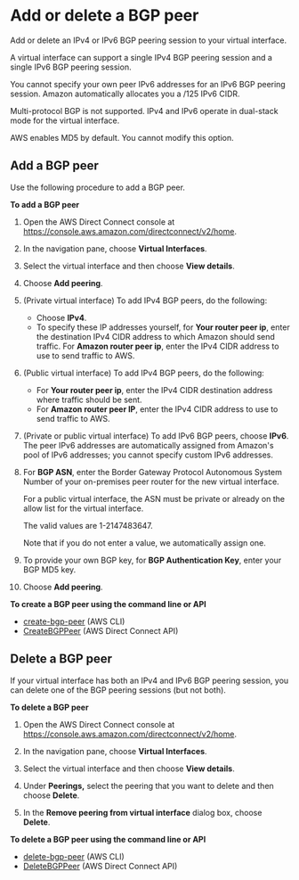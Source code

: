 # Add or delete a BGP peer<a name="add-peer-to-vif"></a>

Add or delete an IPv4 or IPv6 BGP peering session to your virtual interface\.

A virtual interface can support a single IPv4 BGP peering session and a single IPv6 BGP peering session\.

You cannot specify your own peer IPv6 addresses for an IPv6 BGP peering session\. Amazon automatically allocates you a /125 IPv6 CIDR\. 

Multi\-protocol BGP is not supported\. IPv4 and IPv6 operate in dual\-stack mode for the virtual interface\.

AWS enables MD5 by default\. You cannot modify this option\.

## Add a BGP peer<a name="add-bgp-peer-vif"></a>

Use the following procedure to add a BGP peer\.

**To add a BGP peer**

1. Open the AWS Direct Connect console at [https://console\.aws\.amazon\.com/directconnect/v2/home](https://console.aws.amazon.com/directconnect/v2/home)\.

1. In the navigation pane, choose **Virtual Interfaces**\.

1. Select the virtual interface and then choose **View details**\.

1. Choose **Add peering**\.

1. \(Private virtual interface\) To add IPv4 BGP peers, do the following:
   + Choose **IPv4**\.
   + To specify these IP addresses yourself, for **Your router peer ip**, enter the destination IPv4 CIDR address to which Amazon should send traffic\. For **Amazon router peer ip**, enter the IPv4 CIDR address to use to send traffic to AWS\.

1. \(Public virtual interface\) To add IPv4 BGP peers, do the following:
   + For **Your router peer ip**, enter the IPv4 CIDR destination address where traffic should be sent\.
   + For **Amazon router peer IP**, enter the IPv4 CIDR address to use to send traffic to AWS\.

1. \(Private or public virtual interface\) To add IPv6 BGP peers, choose **IPv6**\. The peer IPv6 addresses are automatically assigned from Amazon's pool of IPv6 addresses; you cannot specify custom IPv6 addresses\.

1. For **BGP ASN**, enter the Border Gateway Protocol Autonomous System Number of your on\-premises peer router for the new virtual interface\.

   For a public virtual interface, the ASN must be private or already on the allow list for the virtual interface\.

   The valid values are 1\-2147483647\.

   Note that if you do not enter a value, we automatically assign one\.

1. To provide your own BGP key, for **BGP Authentication Key**, enter your BGP MD5 key\.

1. Choose **Add peering**\.

**To create a BGP peer using the command line or API**
+ [create\-bgp\-peer](https://docs.aws.amazon.com/cli/latest/reference/directconnect/create-bgp-peer.html) \(AWS CLI\)
+ [CreateBGPPeer](https://docs.aws.amazon.com/directconnect/latest/APIReference/API_CreateBGPPeer.html) \(AWS Direct Connect API\)

## Delete a BGP peer<a name="delete-bgp-peer-vif"></a>

If your virtual interface has both an IPv4 and IPv6 BGP peering session, you can delete one of the BGP peering sessions \(but not both\)\.

**To delete a BGP peer**

1. Open the AWS Direct Connect console at [https://console\.aws\.amazon\.com/directconnect/v2/home](https://console.aws.amazon.com/directconnect/v2/home)\.

1. In the navigation pane, choose **Virtual Interfaces**\.

1. Select the virtual interface and then choose **View details**\.

1. Under **Peerings,** select the peering that you want to delete and then choose **Delete**\.

1. In the **Remove peering from virtual interface** dialog box, choose **Delete**\.

**To delete a BGP peer using the command line or API**
+ [delete\-bgp\-peer](https://docs.aws.amazon.com/cli/latest/reference/directconnect/delete-bgp-peer.html) \(AWS CLI\)
+ [DeleteBGPPeer](https://docs.aws.amazon.com/directconnect/latest/APIReference/API_DeleteBGPPeer.html) \(AWS Direct Connect API\)